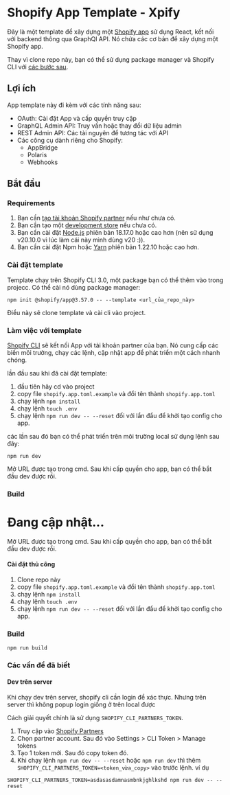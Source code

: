 # Shopify App Template - Xpify

Đây là một template để xây dựng một [Shopify app](https://shopify.dev/docs/apps/getting-started) sử dụng React, kết nối với backend thông qua GraphQl API. Nó chứa các cơ bản để xây dựng một Shopify app.

Thay vì clone repo này, bạn có thể sử dụng package manager và Shopify CLI với [các bước sau](#installing-the-template).

## Lợi ích

App template này đi kèm với các tính năng sau:

-   OAuth: Cài đặt App và cấp quyền truy cập
-   GraphQL Admin API: Truy vấn hoặc thay đổi dữ liệu admin
-   REST Admin API: Các tài nguyên để tương tác với API
-   Các công cụ dành riêng cho Shopify:
    -   AppBridge
    -   Polaris
    -   Webhooks

## Bắt đầu
### Requirements
1. Bạn cần [tạo tài khoản Shopify partner](https://partners.shopify.com/signup) nếu như chưa có.
1. Bạn cần tạo một [development store](https://help.shopify.com/en/partners/dashboard/development-stores#create-a-development-store) nếu chưa có.
1. Bạn cần cài đặt [Node.js](https://nodejs.org/en/) phiên bản 18.17.0 hoặc cao hơn (nên sử dụng v20.10.0 vì lúc làm cái này mình dùng v20 :)).
1. Bạn cần cài đặt Npm hoặc [Yarn](https://classic.yarnpkg.com/en/docs/install) phiên bản 1.22.10 hoặc cao hơn.

### Cài đặt template

Template chạy trên Shopify CLI 3.0, một package bạn có thể thêm vào trong projecc. Có thể cài nó dùng package manager:

```shell
npm init @shopify/app@3.57.0 -- --template <url_của_repo_này>
```

Điều này sẽ clone template và cài cli vào project.

### Làm việc với template

[Shopify CLI](https://shopify.dev/docs/apps/tools/cli) sẽ kết nối App với tài khoản partner của bạn.
Nó cung cấp các biến môi trường, chạy các lệnh, cập nhật app để phát triển một cách nhanh chóng.

lần đầu sau khi đã cài đặt template:
1. đầu tiên hãy cd vào project
1. copy file `shopify.app.toml.example` và đổi tên thành `shopify.app.toml`
1. chạy lệnh `npm install`
1. chạy lệnh `touch .env`
1. chạy lệnh `npm run dev -- --reset` đối với lần đầu để khởi tạo config cho app.

các lần sau đó bạn có thể phát triển trên môi trường local sử dụng lệnh sau đây:

```shell
npm run dev
```

Mở URL được tạo trong cmd. Sau khi cấp quyền cho app, bạn có thể bắt đầu dev được rồi.

### Build

Đang cập nhật...
=======
Mở URL được tạo trong cmd. Sau khi cấp quyền cho app, bạn có thể bắt đầu dev được rồi.

#### Cài đặt thủ công

1. Clone repo này
1. copy file `shopify.app.toml.example` và đổi tên thành `shopify.app.toml`
1. chạy lệnh `npm install`
1. chạy lệnh `touch .env`
1. chạy lệnh `npm run dev -- --reset` đối với lần đầu để khởi tạo config cho app.

### Build

`npm run build`

### Các vấn đề đã biết

#### Dev trên server

Khi chạy dev trên server, shopify cli cần login để xác thực. Nhưng trên server thì không popup login giống ở trên local được

Cách giải quyết chính là sử dụng `SHOPIFY_CLI_PARTNERS_TOKEN`.

1. Truy cập vào [Shopify Partners](https://partners.shopify.com/organizations)
1. Chọn partner account. Sau đó vào Settings > CLI Token > Manage tokens
1. Tạo 1 token mới. Sau đó copy token đó.
1. Khi chạy lệnh `npm run dev -- --reset` hoặc `npm run dev` thì thêm `SHOPIFY_CLI_PARTNERS_TOKEN=<token_vừa_copy>` vào trước lệnh.
ví dụ
```shell
SHOPIFY_CLI_PARTNERS_TOKEN=asdasasdamnasmbnkjghlkshd npm run dev -- --reset
```
